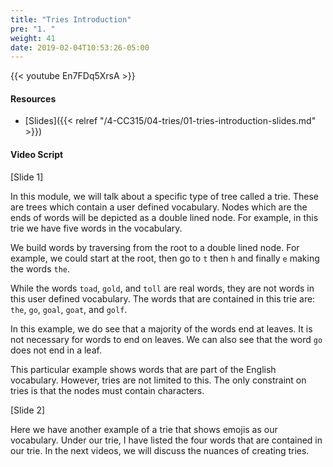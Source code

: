 ```yaml
---
title: "Tries Introduction"
pre: "1. "
weight: 41
date: 2019-02-04T10:53:26-05:00
---
```


{{< youtube En7FDq5XrsA >}}

#### Resources
* [Slides]({{< relref "/4-CC315/04-tries/01-tries-introduction-slides.md" >}})

#### Video Script

[Slide 1]

In this module, we will talk about a specific type of tree called a trie. These are trees which contain a user defined vocabulary. Nodes which are the ends of words will be depicted as a double lined node. For example, in this trie we have five words in the vocabulary. 

We build words by traversing from the root to a double lined node. For example, we could start at the root, then go to `t` then `h` and finally `e` making the words `the`. 

While the words `toad`, `gold`, and `toll` are real words, they are not words in this user defined vocabulary. The words that are contained in this trie are: `the`, `go`, `goal`, `goat`, and `golf`.

In this example, we do see that a majority of the words end at leaves. It is not necessary for words to end on leaves. We can also see that the word `go` does not end in a leaf. 

This particular example shows words that are part of the English vocabulary. However, tries are not limited to this. The only constraint on tries is that the nodes must contain characters.


[Slide 2]

Here we have another example of a trie that shows emojis as our vocabulary. Under our trie, I have listed the four words that are contained in our trie. In the next videos, we will discuss the nuances of creating tries.